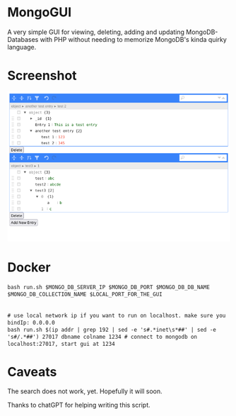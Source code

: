 # MongoGUI

A very simple GUI for viewing, deleting, adding and updating MongoDB-Databases with PHP without needing to memorize MongoDB's kinda quirky language. 

# Screenshot

![Screenshot](screenshot_alpha.png?raw=true "Screenshot")

# Docker

```console
bash run.sh $MONGO_DB_SERVER_IP $MONGO_DB_PORT $MONGO_DB_DB_NAME $MONGO_DB_COLLECTION_NAME $LOCAL_PORT_FOR_THE_GUI


# use local network ip if you want to run on localhost. make sure you bindIp: 0.0.0.0
bash run.sh $(ip addr | grep 192 | sed -e 's#.*inet\s*##' | sed -e 's#/.*##') 27017 dbname colname 1234 # connect to mongodb on localhost:27017, start gui at 1234
```

# Caveats

The search does not work, yet. Hopefully it will soon.

Thanks to chatGPT for helping writing this script.

